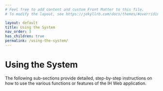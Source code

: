 ```yaml
---
# Feel free to add content and custom Front Matter to this file.
# To modify the layout, see https://jekyllrb.com/docs/themes/#overriding-theme-defaults

layout: default
title: Using the System
nav_order: 3
has_children: true
permalink: /using-the-system/
---
```


# Using the System

The following sub-sections provide detailed, step-by-step instructions on how to use the various functions or features of the IH Web application.